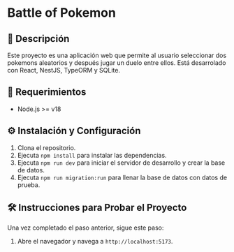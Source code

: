 # Battle of Pokemon

## 📜 Descripción

Este proyecto es una aplicación web que permite al usuario seleccionar dos pokemons aleatorios y después jugar un duelo entre ellos. Está desarrolado con React, NestJS, TypeORM y SQLite.

## 📝 Requerimientos

- Node.js >= v18

## ⚙️ Instalación y Configuración

1. Clona el repositorio.
2. Ejecuta `npm install` para instalar las dependencias.
3. Ejecuta `npm run dev` para iniciar el servidor de desarrollo y crear la base de datos.
4. Ejecuta `npm run migration:run` para llenar la base de datos con datos de prueba.

## 🛠️ Instrucciones para Probar el Proyecto

Una vez completado el paso anterior, sigue este paso:

1. Abre el navegador y navega a `http://localhost:5173`.
